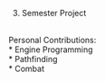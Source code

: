 3. Semester Project <br>
<br>
Personal Contributions: <br>
* Engine Programming <br>
* Pathfinding <br>
* Combat <br>
